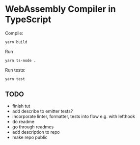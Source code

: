 # WebAssembly Compiler in TypeScript

Compile:

```bash
yarn build
```

Run

```bash
yarn ts-node .
```

Run tests:

```bash
yarn test
```

## TODO

- finish tut
- add describe to emitter tests?
- incorporate linter, formatter, tests into flow e.g. with lefthook
- do readme
- go through readmes
- add description to repo
- make repo public
